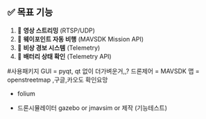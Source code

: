 ## ✅ 목표 기능
1. 🎥 **영상 스트리밍** (RTSP/UDP)
2. 🛫 **웨이포인트 자동 비행** (MAVSDK Mission API)
3. 🚨 **비상 경보 시스템** (Telemetry)
4. 🔋 **배터리 상태 확인** (Telemetry API)

#사용패키지
GUI =  pyqt, qt 없이 더가벼운거,,?
드론제어 = MAVSDK
맵 = openstreetmap ,구글,카오도 확인요망
- folium

- 드론시뮬레이터 gazebo or jmavsim or 제작 (기능테스트)
